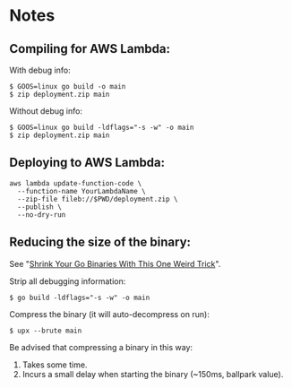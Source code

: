 # Notes

## Compiling for AWS Lambda:

With debug info:

```
$ GOOS=linux go build -o main
$ zip deployment.zip main
```

Without debug info:

```
$ GOOS=linux go build -ldflags="-s -w" -o main
$ zip deployment.zip main
```

## Deploying to AWS Lambda:

```
aws lambda update-function-code \
  --function-name YourLambdaName \
  --zip-file fileb://$PWD/deployment.zip \
  --publish \
  --no-dry-run
```

## Reducing the size of the binary:

See "[Shrink Your Go Binaries With This One Weird Trick](https://blog.filippo.io/shrink-your-go-binaries-with-this-one-weird-trick/)".

Strip all debugging information:

`$ go build -ldflags="-s -w" -o main`

Compress the binary (it will auto-decompress on run):

`$ upx --brute main`

Be advised that compressing a binary in this way:

1. Takes some time.
2. Incurs a small delay when starting the binary (~150ms, ballpark value).
